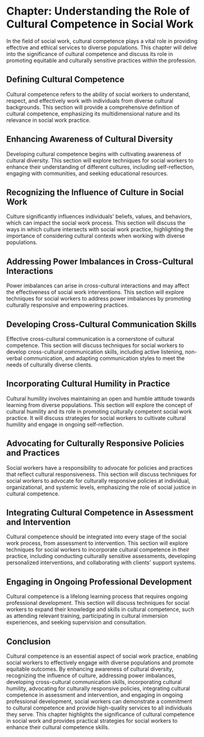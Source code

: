 Chapter: Understanding the Role of Cultural Competence in Social Work
=====================================================================

In the field of social work, cultural competence plays a vital role in providing effective and ethical services to diverse populations. This chapter will delve into the significance of cultural competence and discuss its role in promoting equitable and culturally sensitive practices within the profession.

Defining Cultural Competence
----------------------------

Cultural competence refers to the ability of social workers to understand, respect, and effectively work with individuals from diverse cultural backgrounds. This section will provide a comprehensive definition of cultural competence, emphasizing its multidimensional nature and its relevance in social work practice.

Enhancing Awareness of Cultural Diversity
-----------------------------------------

Developing cultural competence begins with cultivating awareness of cultural diversity. This section will explore techniques for social workers to enhance their understanding of different cultures, including self-reflection, engaging with communities, and seeking educational resources.

Recognizing the Influence of Culture in Social Work
---------------------------------------------------

Culture significantly influences individuals' beliefs, values, and behaviors, which can impact the social work process. This section will discuss the ways in which culture intersects with social work practice, highlighting the importance of considering cultural contexts when working with diverse populations.

Addressing Power Imbalances in Cross-Cultural Interactions
----------------------------------------------------------

Power imbalances can arise in cross-cultural interactions and may affect the effectiveness of social work interventions. This section will explore techniques for social workers to address power imbalances by promoting culturally responsive and empowering practices.

Developing Cross-Cultural Communication Skills
----------------------------------------------

Effective cross-cultural communication is a cornerstone of cultural competence. This section will discuss techniques for social workers to develop cross-cultural communication skills, including active listening, non-verbal communication, and adapting communication styles to meet the needs of culturally diverse clients.

Incorporating Cultural Humility in Practice
-------------------------------------------

Cultural humility involves maintaining an open and humble attitude towards learning from diverse populations. This section will explore the concept of cultural humility and its role in promoting culturally competent social work practice. It will discuss strategies for social workers to cultivate cultural humility and engage in ongoing self-reflection.

Advocating for Culturally Responsive Policies and Practices
-----------------------------------------------------------

Social workers have a responsibility to advocate for policies and practices that reflect cultural responsiveness. This section will discuss techniques for social workers to advocate for culturally responsive policies at individual, organizational, and systemic levels, emphasizing the role of social justice in cultural competence.

Integrating Cultural Competence in Assessment and Intervention
--------------------------------------------------------------

Cultural competence should be integrated into every stage of the social work process, from assessment to intervention. This section will explore techniques for social workers to incorporate cultural competence in their practice, including conducting culturally sensitive assessments, developing personalized interventions, and collaborating with clients' support systems.

Engaging in Ongoing Professional Development
--------------------------------------------

Cultural competence is a lifelong learning process that requires ongoing professional development. This section will discuss techniques for social workers to expand their knowledge and skills in cultural competence, such as attending relevant training, participating in cultural immersion experiences, and seeking supervision and consultation.

Conclusion
----------

Cultural competence is an essential aspect of social work practice, enabling social workers to effectively engage with diverse populations and promote equitable outcomes. By enhancing awareness of cultural diversity, recognizing the influence of culture, addressing power imbalances, developing cross-cultural communication skills, incorporating cultural humility, advocating for culturally responsive policies, integrating cultural competence in assessment and intervention, and engaging in ongoing professional development, social workers can demonstrate a commitment to cultural competence and provide high-quality services to all individuals they serve. This chapter highlights the significance of cultural competence in social work and provides practical strategies for social workers to enhance their cultural competence skills.
